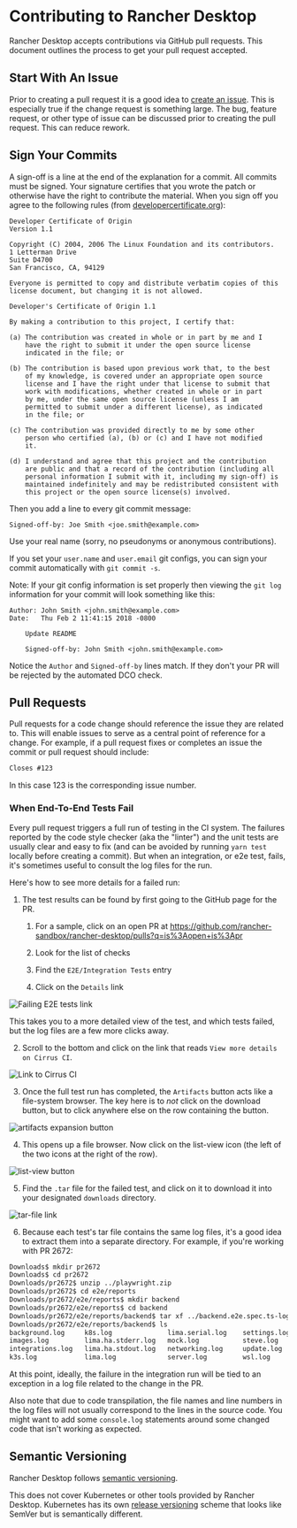 # Contributing to Rancher Desktop

Rancher Desktop accepts contributions via GitHub pull requests.
This document outlines the process to get your pull request accepted.

## Start With An Issue

Prior to creating a pull request it is a good idea to [create an issue].
This is especially true if the change request is something large.
The bug, feature request, or other type of issue can be discussed prior to
creating the pull request. This can reduce rework.

[create an issue]: https://github.com/rancher-sandbox/rancher-desktop/issues/new

## Sign Your Commits

A sign-off is a line at the end of the explanation for a commit.
All commits must be signed. Your signature certifies that you wrote the patch
or otherwise have the right to contribute the material. When you sign off you
agree to the following rules
(from [developercertificate.org](https://developercertificate.org/)):

```
Developer Certificate of Origin
Version 1.1

Copyright (C) 2004, 2006 The Linux Foundation and its contributors.
1 Letterman Drive
Suite D4700
San Francisco, CA, 94129

Everyone is permitted to copy and distribute verbatim copies of this
license document, but changing it is not allowed.

Developer's Certificate of Origin 1.1

By making a contribution to this project, I certify that:

(a) The contribution was created in whole or in part by me and I
    have the right to submit it under the open source license
    indicated in the file; or

(b) The contribution is based upon previous work that, to the best
    of my knowledge, is covered under an appropriate open source
    license and I have the right under that license to submit that
    work with modifications, whether created in whole or in part
    by me, under the same open source license (unless I am
    permitted to submit under a different license), as indicated
    in the file; or

(c) The contribution was provided directly to me by some other
    person who certified (a), (b) or (c) and I have not modified
    it.

(d) I understand and agree that this project and the contribution
    are public and that a record of the contribution (including all
    personal information I submit with it, including my sign-off) is
    maintained indefinitely and may be redistributed consistent with
    this project or the open source license(s) involved.
```

Then you add a line to every git commit message:

    Signed-off-by: Joe Smith <joe.smith@example.com>

Use your real name (sorry, no pseudonyms or anonymous contributions).

If you set your `user.name` and `user.email` git configs, you can sign your
commit automatically with `git commit -s`.

Note: If your git config information is set properly then viewing the `git log`
information for your commit will look something like this:

```
Author: John Smith <john.smith@example.com>
Date:   Thu Feb 2 11:41:15 2018 -0800

    Update README

    Signed-off-by: John Smith <john.smith@example.com>
```

Notice the `Author` and `Signed-off-by` lines match. If they don't your PR will
be rejected by the automated DCO check.

## Pull Requests

Pull requests for a code change should reference the issue they are related to.
This will enable issues to serve as a central point of reference for a change.
For example, if a pull request fixes or completes an issue the commit or
pull request should include:

```md
Closes #123
```

In this case 123 is the corresponding issue number.

### When End-To-End Tests Fail

Every pull request triggers a full run of testing in the CI system.
The failures reported by the code style checker (aka the "linter") and the unit tests are usually
clear and easy to fix (and can be avoided by running `yarn test` locally before creating a commit).
But when an integration, or e2e test, fails, it's sometimes useful to consult the log files
for the run.

Here's how to see more details for a failed run:

1. The test results can be found by first going to the GitHub page for the PR.

   1. For a sample, click on an open PR at https://github.com/rancher-sandbox/rancher-desktop/pulls?q=is%3Aopen+is%3Apr

   2. Look for the list of checks

   3. Find the `E2E/Integration Tests` entry

   4. Click on the `Details` link

![Failing E2E tests link](./docs/assets/images/cilogs/screenshot01.png)

This takes you to a more detailed view of the test, and which tests failed, but the log files are a few more clicks away.

2. Scroll to the bottom and click on the link that reads `View more details on Cirrus CI`.

![Link to Cirrus CI](./docs/assets/images/cilogs/screenshot02.png)

3. Once the full test run has completed, the `Artifacts` button acts like a file-system browser.
   The key here is to *not* click on the download button, but to click anywhere else on the row containing the button.

![artifacts expansion button](./docs/assets/images/cilogs/screenshot03.png)

4. This opens up a file browser. Now click on the list-view icon (the left of the two icons at the right of the row).

![list-view button](./docs/assets/images/cilogs/screenshot04.png)

5. Find the `.tar` file for the failed test, and click on it to download it into your designated `downloads` directory.

![tar-file link](./docs/assets/images/cilogs/screenshot05.png)

6. Because each test's tar file contains the same log files, it's a good idea to extract them into a separate
directory. For example, if you're working with PR 2672:

```bash
Downloads$ mkdir pr2672
Downloads$ cd pr2672
Downloads/pr2672$ unzip ../playwright.zip
Downloads/pr2672$ cd e2e/reports
Downloads/pr2672/e2e/reports$ mkdir backend
Downloads/pr2672/e2e/reports$ cd backend
Downloads/pr2672/e2e/reports/backend$ tar xf ../backend.e2e.spec.ts-logs.tar
Downloads/pr2672/e2e/reports/backend$ ls
background.log     k8s.log              lima.serial.log    settings.log
images.log         lima.ha.stderr.log   mock.log           steve.log
integrations.log   lima.ha.stdout.log   networking.log     update.log
k3s.log            lima.log             server.log         wsl.log
```

At this point, ideally,
the failure in the integration run will be tied to an exception in a log file related to the change in the PR.

Also note that due to code transpilation,
the file names and line numbers in the log files will not usually correspond to the lines in the source code.
You might want to add some `console.log` statements around some changed code that isn't working as expected.

## Semantic Versioning

Rancher Desktop follows [semantic versioning](https://semver.org/).

This does not cover Kubernetes or other tools provided by Rancher Desktop.
Kubernetes has its own [release versioning](https://github.com/kubernetes/community/blob/master/contributors/design-proposals/release/versioning.md#kubernetes-release-versioning)
scheme that looks like SemVer but is semantically different.

